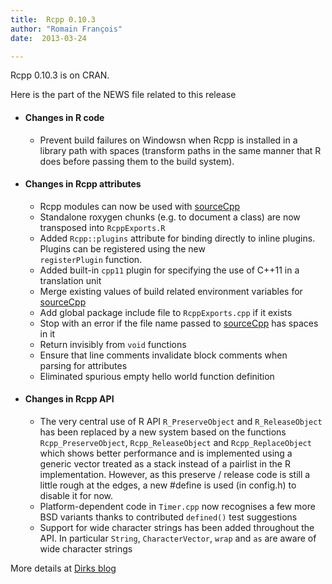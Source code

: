 ```yaml
---
title:  Rcpp 0.10.3
author: "Romain François"
date:  2013-03-24

---
```


<div class="entry-content">
						<p>Rcpp 0.10.3 is on CRAN.</p>
<p>Here is the part of the NEWS file related to this release</p>
<ul>
<li>
<h4>Changes in R code</h4>
<ul>
<li>
        Prevent build failures on Windowsn when Rcpp is installed in a library path with spaces (transform paths in the same manner that R does before passing them to the build system).</li>
</ul>
</li>
<li>
<h4>Changes in Rcpp attributes</h4>
<ul>
<li>Rcpp modules can now be used with <a href="https://web.archive.org/web/20130516103856/http://help.r-enthusiasts.com/library/Rcpp/html/sourceCpp.html">sourceCpp</a>
        </li>
<li>Standalone roxygen chunks (e.g. to document a class) are now transposed into <code>RcppExports.R</code>
        </li>
<li>Added <code>Rcpp::plugins</code> attribute for binding directly to inline plugins. Plugins can be registered using the new<br><code>registerPlugin</code> function.
        </li>
<li>Added built-in <code>cpp11</code> plugin for specifying the use of C++11 in a translation unit
        </li>
<li>Merge existing values of build related environment variables for <a href="https://web.archive.org/web/20130516103856/http://help.r-enthusiasts.com/library/Rcpp/html/sourceCpp.html">sourceCpp</a>
        </li>
<li>Add global package include file to <code>RcppExports.cpp</code> if it exists</li>
<li>Stop with an error if the file name passed to <a href="https://web.archive.org/web/20130516103856/http://help.r-enthusiasts.com/library/Rcpp/html/sourceCpp.html">sourceCpp</a> has spaces in it</li>
<li>Return invisibly from <code>void</code> functions</li>
<li>Ensure that line comments invalidate block comments when<br>
        parsing for attributes</li>
<li>Eliminated spurious empty hello world function definition</li>
</ul>
</li>
<li>
<h4>Changes in Rcpp API</h4>
<ul>
<li>The very central use of R API <code>R_PreserveObject</code> and <code>R_ReleaseObject</code> has been replaced by a new system based on the functions <code>Rcpp_PreserveObject</code>, <code>Rcpp_ReleaseObject</code> and <code>Rcpp_ReplaceObject</code> which shows better performance and is implemented using a generic vector treated as a stack instead of a pairlist in the R implementation. However, as this preserve / release code is still a little rough at the edges, a new #define is used (in config.h) to disable it for now.
      </li>
<li>Platform-dependent code in <code>Timer.cpp</code> now recognises a few more BSD variants thanks to contributed <code>defined()</code> test suggestions</li>
<li>Support for wide character strings has been added throughout the  API. In particular <code>String</code>,  <code>CharacterVector</code>, <code>wrap</code> and <code>as</code> are aware of wide character strings
      </li>
</ul>
</li>
</ul>
<p>More details at <a href="https://web.archive.org/web/20130516103856/http://dirk.eddelbuettel.com/blog/2013/03/23/#rcpp_0.10.3">Dirks blog</a></p>
											</div>

